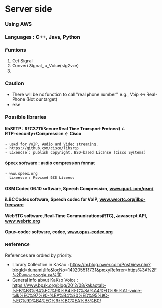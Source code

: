 # Server side

### Using AWS
### Languages : C++, Java, Python

### Funtions
1. Get Signal
2. Convert Signal_to_Voice(sig2vce)
3. 


### Caution
- There will be no function to call "real phone number".  e.g., Voip <-> Real-Phone (Not our target) <br>
- else

### Possible libraries
  ####    libSRTP : RFC3711(Secure Real Time Transport Protocol) <- RTP+security+Compression <- Cisco
    - used for VoIP, Audio and Video streaming.
    - https://github.com/cisco/libsrtp
    - Licencse : publish copyright, BSD-based License (Cisco Systems)
  ####    Speex software : audio compression format
    - www.speex.org
    - Licencse : Revised BSD License
  ####    GSM Codec 06.10 software, Speech Compression, www.quut.com/gsm/
  ####    iLBC Codec software, Speech codec for VoIP, www.webrtc.org/ilbc-freeware
  ####    WebRTC software, Real-Time Communications(RTC), Javascript API, www.webrtc.org
  ####    Opus-codec software, codec, www.opus-codec.org
  
  

### Reference
References are ordred by priority.

- Library Collection in KaKao : https://m.blog.naver.com/PostView.nhn?blogId=dunamislife&logNo=140205513731&proxyReferer=https%3A%2F%2Fwww.google.se%2F
- General info about KaKao Voice : https://www.bpak.org/blog/2012/08/kakaotalk-%EB%B3%B4%EC%9D%B4%EC%8A%A4%ED%86%A1-voice-talk%EC%97%90-%EA%B4%80%ED%95%9C-%EC%9D%B4%EC%95%BC%EA%B8%B0/

